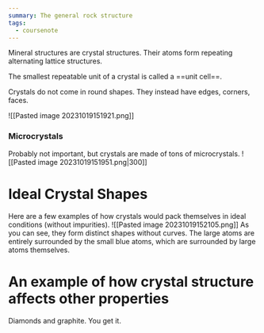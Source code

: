 ```yaml
---
summary: The general rock structure
tags:
  - coursenote
---
```

Mineral structures are crystal structures. Their atoms form repeating alternating lattice structures.

The smallest repeatable unit of a crystal is called a ==unit cell==.

Crystals do not come in round shapes. They instead have edges, corners, faces.

![[Pasted image 20231019151921.png]]

### Microcrystals
Probably not important, but crystals are made of tons of microcrystals. 
![[Pasted image 20231019151951.png|300]]

# Ideal Crystal Shapes
Here are a few examples of how crystals would pack themselves in ideal conditions (without impurities).
![[Pasted image 20231019152105.png]]
As you can see, they form distinct shapes without curves. The large atoms are entirely surrounded by the small blue atoms, which are surrounded by large atoms themselves.

# An example of how crystal structure affects other properties
Diamonds and graphite. You get it.